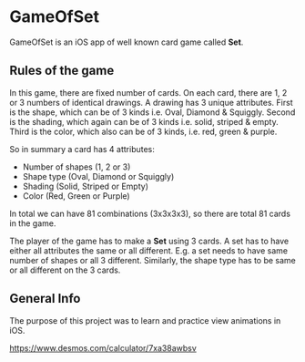 # GameOfSet
GameOfSet is an iOS app of well known card game called __Set__.

## Rules of the game
In this game, there are fixed number of cards. On each card, there are 1, 2 or 3 numbers of identical drawings. A drawing has 3 unique attributes. First is the shape, which can be of 3 kinds i.e. Oval, Diamond & Squiggly. Second is the shading, which again can be of 3 kinds i.e. solid, striped & empty. Third is the color, which also can be of 3 kinds, i.e. red, green & purple.

So in summary a card has 4 attributes:
* Number of shapes (1, 2 or 3)
* Shape type (Oval, Diamond or Squiggly)
* Shading (Solid, Striped or Empty)
* Color (Red, Green or Purple)

In total we can have 81 combinations (3x3x3x3), so there are total 81 cards in the game.

The player of the game has to make a __Set__ using 3 cards. A set has to have either all attributes the same or all different. E.g. a set needs to have same number of shapes or all 3 different. Similarly, the shape type has to be same or all different on the 3 cards.

## General Info
The purpose of this project was to learn and practice view animations in iOS.


https://www.desmos.com/calculator/7xa38awbsv
